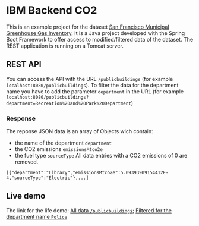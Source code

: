 # IBM Backend CO2

This is an example project for the dataset [San Francisco Municipal Greenhouse Gas Inventory](https://data.sfgov.org/Energy-and-Environment/San-Francisco-Municipal-Greenhouse-Gas-Inventory/pxac-sadh). 
It is a Java project developed with the Spring Boot Framework to offer access to modified/filtered data of the dataset. The REST application is running on a Tomcat server.

## REST API
You can access the API with the URL `/publicbuildings` (for example `localhost:8080/publicbuildings`). 
To filter the data for the department name you have to add the parameter `department` in the URL (for example `localhost:8080/publicbuildings?department=Recreation%20and%20Park%20Department`)

### Response
The reponse JSON data is an array of Objects wich contain:
- the name of the department `department`
- the CO2 emissions `emissionsMtco2e`
- the fuel type `sourceType`
All data entries with a CO2 emissions of 0 are removed.

```
[{"department":"Library","emissionsMtco2e":5.09393909154412E-4,"sourceType":"Electric"},...]
```

## Live demo

The link for the life demo: 
[All data `/publicbuildings`](https://ibmbackendco2.herokuapp.com/publicbuildings); [Filtered for the department name `Police`](https://ibmbackendco2.herokuapp.com/publicbuildings?department=Police)